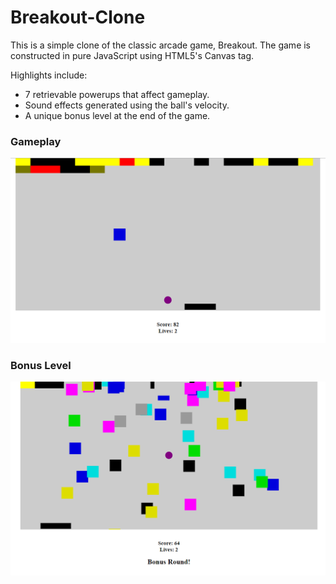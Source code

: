 # Breakout-Clone
This is a simple clone of the classic arcade game, Breakout. The game is constructed in pure JavaScript using HTML5's Canvas tag.

Highlights include:
* 7 retrievable powerups that affect gameplay.
* Sound effects generated using the ball's velocity.
* A unique bonus level at the end of the game.

### Gameplay
![Gameplay](img/gameplay.png?raw=true)

### Bonus Level
![Gameplay](img/bonusround.png?raw=true)
